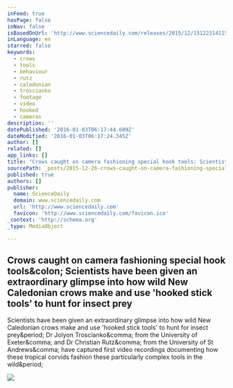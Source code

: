 ```yaml
---
inFeed: true
hasPage: false
inNav: false
isBasedOnUrl: 'http://www.sciencedaily.com/releases/2015/12/151223141159.htm'
inLanguage: en
starred: false
keywords:
  - crows
  - tools
  - behaviour
  - rutz
  - caledonian
  - troscianko
  - footage
  - video
  - hooked
  - cameras
description: ''
datePublished: '2016-01-03T06:17:44.609Z'
dateModified: '2016-01-03T06:17:24.345Z'
author: []
related: []
app_links: []
title: "Crows caught on camera fashioning special hook tools: Scientists have been given an extraordinary glimpse into how wild New Caledonian crows make and use 'hooked stick tools' to hunt for insect prey"
sourcePath: _posts/2015-12-26-crows-caught-on-camera-fashioning-special-hook-tools-scient.md
published: true
authors: []
publisher:
  name: ScienceDaily
  domain: www.sciencedaily.com
  url: 'http://www.sciencedaily.com'
  favicon: 'http://www.sciencedaily.com/favicon.ico'
_context: 'http://schema.org'
_type: MediaObject

---
```

<article style=""><h1>Crows caught on camera fashioning special hook tools&amp;colon; Scientists have been given an extraordinary glimpse into how wild New Caledonian crows make and use 'hooked stick tools' to hunt for insect prey</h1><p>Scientists have been given an extraordinary glimpse into how wild New Caledonian crows make and use 'hooked stick tools' to hunt for insect prey&amp;period; Dr Jolyon Troscianko&amp;comma; from the University of Exeter&amp;comma; and Dr Christian Rutz&amp;comma; from the University of St Andrews&amp;comma; have captured first video recordings documenting how these tropical corvids fashion these particularly complex tools in the wild&amp;period;</p><img src="http://images.sciencedaily.com/2015/12/151223141159_1_540x360.jpg" /></article>